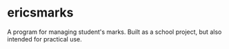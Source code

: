 ericsmarks
==========

A program for managing student's marks. Built as a school project, but also intended for practical use.
